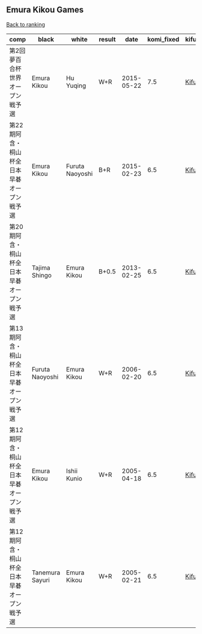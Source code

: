 ## Emura Kikou Games

[Back to ranking](index.md)




| **comp** | **black** | **white** | **result** | **date** | **komi_fixed** | **kifu** | 
| --- | --- | --- | --- | --- | --- | --- |
| 第2回夢百合杯世界オープン戦予選 | Emura Kikou | Hu Yuqing | W+R | 2015-05-22 | 7.5 | [Kifu](https://kifudepot.net/kifucontents.php?id=kJxjEpq3MrmvoV9Vq5NlLQ%3D%3D) | 
| 第22期阿含・桐山杯全日本早碁オープン戦予選 | Emura Kikou | Furuta Naoyoshi | B+R | 2015-02-23 | 6.5 | [Kifu](https://kifudepot.net/kifucontents.php?id=tSHGM1cuAUndomQ%2FLANlyw%3D%3D) | 
| 第20期阿含・桐山杯全日本早碁オープン戦予選 | Tajima Shingo | Emura Kikou | B+0.5 | 2013-02-25 | 6.5 | [Kifu](https://kifudepot.net/kifucontents.php?id=UGMeUXf2YrU7s7SiHuyhfg%3D%3D) | 
| 第13期阿含・桐山杯全日本早碁オープン戦予選 | Furuta Naoyoshi | Emura Kikou | W+R | 2006-02-20 | 6.5 | [Kifu](https://kifudepot.net/kifucontents.php?id=Mqo%2FDCmnVFFpk0wyZk1uQw%3D%3D) | 
| 第12期阿含・桐山杯全日本早碁オープン戦予選 | Emura Kikou | Ishii Kunio | W+R | 2005-04-18 | 6.5 | [Kifu](https://kifudepot.net/kifucontents.php?id=PFzyEwDGdToZ8RJbcNjVDg%3D%3D) | 
| 第12期阿含・桐山杯全日本早碁オープン戦予選 | Tanemura Sayuri | Emura Kikou | W+R | 2005-02-21 | 6.5 | [Kifu](https://kifudepot.net/kifucontents.php?id=PlrCNYYmHbZKMYfjTjzY7w%3D%3D) |




